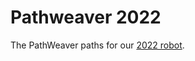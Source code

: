 # Pathweaver 2022

The PathWeaver paths for our [2022 robot](https://flamingchickens1540/toothless).
